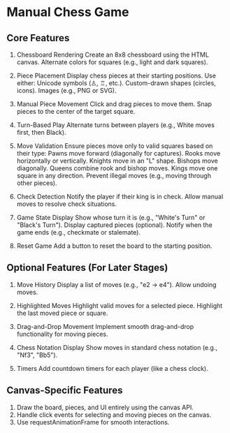 # Manual Chess Game
## Core Features
1. Chessboard Rendering
    Create an 8x8 chessboard using the HTML canvas.
    Alternate colors for squares (e.g., light and dark squares).

2. Piece Placement
    Display chess pieces at their starting positions.
        Use either:
            Unicode symbols (♙, ♖, etc.).
            Custom-drawn shapes (circles, icons).
            Images (e.g., PNG or SVG).

3. Manual Piece Movement
    Click and drag pieces to move them.
    Snap pieces to the center of the target square.

4. Turn-Based Play
    Alternate turns between players (e.g., White moves first, then Black).

5. Move Validation
    Ensure pieces move only to valid squares based on their type:
        Pawns move forward (diagonally for captures).
        Rooks move horizontally or vertically.
        Knights move in an "L" shape.
        Bishops move diagonally.
        Queens combine rook and bishop moves.
        Kings move one square in any direction.
        Prevent illegal moves (e.g., moving through other pieces).

6. Check Detection
    Notify the player if their king is in check.
    Allow manual moves to resolve check situations.

7. Game State Display
    Show whose turn it is (e.g., "White's Turn" or "Black's Turn").
    Display captured pieces (optional).
    Notify when the game ends (e.g., checkmate or stalemate).

8. Reset Game
    Add a button to reset the board to the starting position.

## Optional Features (For Later Stages)

1. Move History
    Display a list of moves (e.g., "e2 → e4").
    Allow undoing moves.

2. Highlighted Moves
    Highlight valid moves for a selected piece.
    Highlight the last moved piece or square.

3. Drag-and-Drop Movement
    Implement smooth drag-and-drop functionality for moving pieces.

4. Chess Notation Display
        Show moves in standard chess notation (e.g., "Nf3", "Bb5").

5. Timers
    Add countdown timers for each player (like a chess clock).

## Canvas-Specific Features

1. Draw the board, pieces, and UI entirely using the canvas API.
2. Handle click events for selecting and moving pieces on the canvas.
3. Use requestAnimationFrame for smooth interactions.
